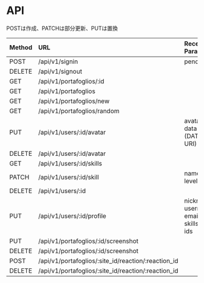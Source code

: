 # API

POSTは作成、PATCHは部分更新、PUTは置換

| Method | URL | Receiv Params |
| :--- | :--- | :--- |
| POST | /api/v1/signin | pending... |
| DELETE | /api/v1/signout |  |
| GET | /api/v1/portafoglios/:id |  |
| GET | /api/v1/portafoglios |  |
| GET | /api/v1/portafoglios/new |  |
| GET | /api/v1/portafoglios/random |  |
| PUT | /api/v1/users/:id/avatar | avatar data \(DATA URI\) |
| DELETE | /api/v1/users/:id/avatar |  |
| GET | /api/v1/users/:id/skills |  |
| PATCH | /api/v1/users/:id/skill | name, level |
| DELETE | /api/v1/users/:id |  |
| PUT | /api/v1/users/:id/profile | nickname, username, email, skills, sns ids |
| PUT | /api/v1/portafoglios/:id/screenshot |  |
| DELETE | /api/v1/portafoglios/:id/screenshot |  |
| POST | /api/v1/portafoglios/:site\_id/reaction/:reaction\_id |  |
| DELETE | /api/v1/portafoglios/:site\_id/reaction/:reaction\_id |  |



